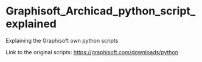 # Graphisoft_Archicad_python_script_explained
Explaining the Graphisoft own python scripts

Link to the original scripts: https://graphisoft.com/downloads/python
